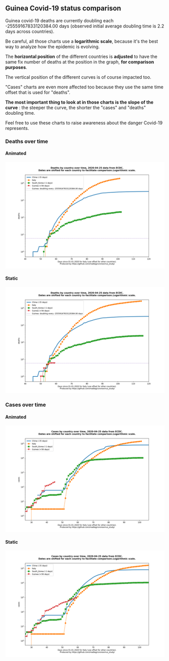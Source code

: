 ## Guinea Covid-19 status comparison 

Guinea covid-19 deaths are currently doubling each -25559167833120384.00 days (observed initial average doubling time is 2.2 days across countries).



Be careful, all those charts use a **logarithmic scale**, because it's the best way to analyze how the epidemic is evolving.
 
The **horizontal position** of the different countries is **adjusted** to have the same fix number of deaths at the position in the graph, **for comparison purposes**.

The vertical position of the different curves is of course impacted too.

"Cases" charts are even more affected too because they use the same time offset that is used for "deaths".

**The most important thing to look at in those charts is the slope of the curve** : the steeper the curve, the shorter the "cases" and "deaths" doubling time.

Feel free to use these charts to raise awareness about the danger Covid-19 represents. 


 
### Deaths over time
 
#### Animated
![Guinea covid-19 deaths animated chart](https://raw.githubusercontent.com/madlag/coronavirus_study/master/notebooks/graphs/2020-04-25/countries/Guinea/2020-04-25_Guinea_deaths.gif "Guinea covid-19 deaths animated chart")   
 
#### Static
![Guinea covid-19 deaths static chart](https://raw.githubusercontent.com/madlag/coronavirus_study/master/notebooks/graphs/2020-04-25/countries/Guinea/2020-04-25_Guinea_deaths.png "Guinea covid-19 deaths static chart")   

 
### Cases over time
 
#### Animated
![Guinea covid-19 cases animated chart](https://raw.githubusercontent.com/madlag/coronavirus_study/master/notebooks/graphs/2020-04-25/countries/Guinea/2020-04-25_Guinea_cases.gif "Guinea covid-19 cases animated chart")   
 
#### Static
![Guinea covid-19 cases static chart](https://raw.githubusercontent.com/madlag/coronavirus_study/master/notebooks/graphs/2020-04-25/countries/Guinea/2020-04-25_Guinea_cases.png "Guinea covid-19 cases static chart")   

